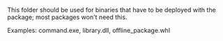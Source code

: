 This folder should be used for binaries that have to be deployed with the package; most packages won't need this.

Examples: command.exe, library.dll, offline_package.whl
